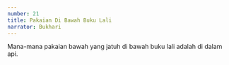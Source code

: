 ```yaml
---
number: 21
title: Pakaian Di Bawah Buku Lali
narrator: Bukhari
---
```


Mana-mana pakaian bawah yang jatuh di bawah buku lali adalah di dalam api.
